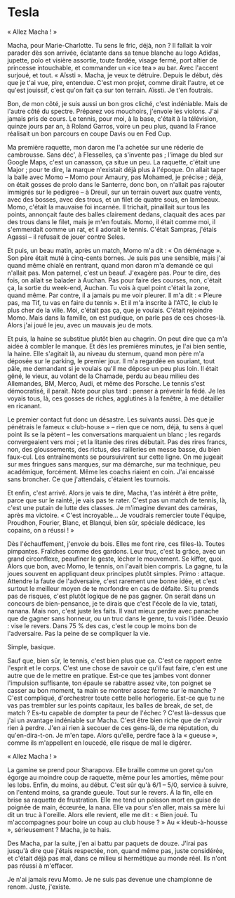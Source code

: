 # Tesla


« Allez Macha ! »

Macha, pour Marie-Charlotte. Tu sens le fric, déjà, non ? Il fallait la voir parader dès son arrivée, éclatante dans sa tenue blanche au logo Adidas, jupette, polo et visière assortie, toute fardée, visage fermé, port altier de princesse intouchable, et commander un « ice tea » au bar. Avec l'accent surjoué, et tout. « Aïssti ». Macha, je veux te détruire. Depuis le début, dès que je t'ai vue, pire, entendue. C'est mon projet, comme dirait l'autre, et ce qu'est jouissif, c'est qu'on fait ça sur ton terrain. Aïssti. Je t'en foutrais.

Bon, de mon côté, je suis aussi un bon gros cliché, c'est indéniable. Mais de l'autre côté du spectre. Préparez vos mouchoirs, j'envoie les violons. J'ai jamais pris de cours. Le tennis, pour moi, à la base, c'était à la télévision, quinze jours par an, à Roland Garros, voire un peu plus, quand la France réalisait un bon parcours en coupe Davis ou en Fed Cup.

Ma première raquette, mon daron me l'a achetée sur une réderie de cambrousse. Sans déc', à Flesselles, ça s'invente pas ; l'image du bled sur Google Maps, c'est un canasson, ça situe un peu. La raquette, c'était une Major ; pour te dire, la marque n'existait déjà plus à l'époque. On allait taper la balle avec Momo – Momo pour Amaury, pas Mohamed, je précise ; déjà, on était gosses de prolo dans le Santerre, donc bon, on n'allait pas rajouter immigrés sur le pedigree – à Dreuil, sur un terrain ouvert aux quatre vents, avec des bosses, avec des trous, et un filet de quatre sous, en lambeaux. Momo, c'était la mauvaise foi incarnée. Il trichait, pinaillait sur tous les points, annonçait faute des balles clairement dedans, claquait des aces par des trous dans le filet, mais je m'en foutais. Momo, il était comme moi, il s'emmerdait comme un rat, et il adorait le tennis. C'était Sampras, j'étais Agassi – il refusait de jouer contre Seles.

Et puis, un beau matin, après un match, Momo m'a dit : « On déménage ». Son père était muté à cinq-cents bornes. Je suis pas une sensible, mais j'ai quand même chialé en rentrant, quand mon daron m'a demandé ce qui n'allait pas. Mon paternel, c'est un beauf. J'exagère pas. Pour te dire, des fois, on allait se balader à Auchan. Pas pour faire des courses, non, c'était ça, la sortie du week-end, Auchan. Tu vois à quel point c'était la zone, quand même. Par contre, il a jamais pu me voir pleurer.
Il m'a dit : « Pleure pas, ma Tif, tu vas en faire du tennis ». Et il m'a inscrite à l'ATC, le club le plus cher de la ville. Moi, c'était pas ça, que je voulais. C'était rejoindre Momo. Mais dans la famille, on est pudique, on parle pas de ces choses-là. Alors j'ai joué le jeu, avec un mauvais jeu de mots.

Et puis, la haine se substitue plutôt bien au chagrin. On peut dire que ça m'a aidée à combler le manque. Et dès les premières minutes, je l'ai bien sentie, la haine. Elle s'agitait là, au niveau du sternum, quand mon père m'a déposée sur le parking, le premier jour. Il m'a regardée en souriant, tout pâle, me demandant si je voulais qu'il me dépose un peu plus loin. Il était gêné, le vieux, au volant de la Chamade, perdu au beau milieu des Allemandes, BM, Merco, Audi, et même des Porsche. Le tennis s'est démocratisé, il paraît. Note pour plus tard : penser à prévenir la fédé. Je les voyais tous, là, ces gosses de riches, agglutinés à la fenêtre, à me détailler en ricanant.

Le premier contact fut donc un désastre. Les suivants aussi. Dès que je pénétrais le fameux « club-house » – rien que ce nom, déjà, tu sens à quel point ils se la pètent – les conversations marquaient un blanc ; les regards convergeaient vers moi ; et la litanie des rires débutait. Pas des rires francs, non, des gloussements, des rictus, des railleries en messe basse, du bien faux-cul. Les entraînements se poursuivirent sur cette ligne. On me jugeait sur mes fringues sans marques, sur ma démarche, sur ma technique, peu académique, forcément. Même les coachs riaient en coin. J'ai encaissé sans broncher. Ce que j'attendais, c'étaient les tournois.

Et enfin, c'est arrivé. Alors je vais te dire, Macha, t'as intérêt à être prête, parce que sur le rainté, je vais pas te rater. C'est pas un match de tennis, là, c'est une putain de lutte des classes. Je m'imagine devant des caméras, après ma victoire. « C'est incroyable... Je voudrais remercier toute l'équipe, Proudhon, Fourier, Blanc, et Blanqui, bien sûr, spéciale dédicace, les copains, on a réussi ! »

Dès l'échauffement, j'envoie du bois. Elles me font rire, ces filles-là. Toutes pimpantes. Fraîches comme des gardons. Leur truc, c'est la grâce, avec un grand circonflexe, peaufiner le geste, lécher le mouvement. Se kiffer, quoi. Alors que bon, avec Momo, le tennis, on l'avait bien compris. La gagne, tu la joues souvent en appliquant deux principes plutôt simples. Primo : attaque. Attendre la faute de l'adversaire, c'est rarement une bonne idée, et c'est surtout le meilleur moyen de te morfondre en cas de défaite. Si tu prends pas de risques, c'est plutôt logique de ne pas gagner. On serait dans un concours de bien-pensance, je te dirais que c'est l'école de la vie, tatati, nanana. Mais non, c'est juste les faits. Il vaut mieux perdre avec panache que de gagner sans honneur, ou un truc dans le genre, tu vois l'idée. Deuxio : vise le revers. Dans 75 % des cas, c'est le coup le moins bon de l'adversaire. Pas la peine de se compliquer la vie.

Simple, basique.

Sauf que, bien sûr, le tennis, c'est bien plus que ça. C'est ce rapport entre l'esprit et le corps. C'est une chose de savoir ce qu'il faut faire, c'en est une autre que de le mettre en pratique. Est-ce que tes jambes vont donner l'impulsion suffisante, ton épaule se rabattre assez vite, ton poignet se casser au bon moment, ta main se montrer assez ferme sur le manche ? C'est compliqué, d'orchestrer toute cette belle horlogerie. Est-ce que tu ne vas pas trembler sur les points capitaux, les balles de break, de set, de match ? Es-tu capable de dompter ta peur de l'échec ? C'est là-dessus que j'ai un avantage indéniable sur Macha. C'est être bien riche que de n'avoir rien à perdre. J'en ai rien à secouer de ces gens-là, de ma réputation, du qu'en-dira-t-on. Je m'en tape. Alors qu'elle, perdre face à la « gueuse », comme ils m'appellent en loucedé, elle risque de mal le digérer.

« Allez Macha ! »

La gamine se prend pour Sharapova. Elle braille comme un goret qu'on égorge au moindre coup de raquette, même pour les amorties, même pour les lobs. Enfin, du moins, au début. C'est sûr qu'à 6/1 – 5/0, service à suivre, on l'entend moins, sa grande gueule. Tout sur le revers. À la fin, elle en brise sa raquette de frustration. Elle me tend un poisson mort en guise de poignée de main, écœurée, la nana. Elle va pour s'en aller, mais sa mère lui dit un truc à l'oreille. Alors elle revient, elle me dit : « Bien joué. Tu m'accompagnes pour boire un coup au club house ? » Au « kleub-à-housse », sérieusement ? Macha, je te hais.

Des Macha, par la suite, j'en ai battu par paquets de douze. J'irai pas jusqu'à dire que j'étais respectée, non, quand même pas, juste considérée, et c'était déjà pas mal, dans ce milieu si hermétique au monde réel. Ils n'ont pas réussi à m'effacer.

Je n'ai jamais revu Momo. Je ne suis pas devenue une championne de renom. Juste, j'existe.

